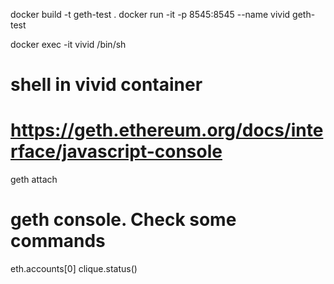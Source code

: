 docker build -t geth-test .
docker run -it -p 8545:8545 --name vivid geth-test

docker exec -it vivid /bin/sh

# shell in vivid container
# https://geth.ethereum.org/docs/interface/javascript-console
geth attach

# geth console. Check some commands
eth.accounts[0]
clique.status()


